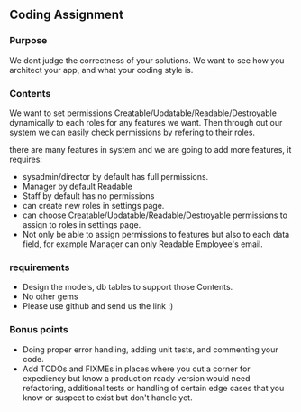 ## Coding Assignment

### Purpose
We dont judge the correctness of your solutions.
We want to see how you architect your app, and what your coding style is.

### Contents

We want to set permissions Creatable/Updatable/Readable/Destroyable dynamically to each roles for any features we want.
Then through out our system we can easily check permissions by refering to their roles.

there are many features in system and we are going to add more features, it requires:
- sysadmin/director by default has full permissions.
- Manager by default Readable
- Staff by default has no permissions
- can create new roles in settings page.
- can choose Creatable/Updatable/Readable/Destroyable permissions to assign to roles in settings page.
- Not only be able to assign permissions to features but also to each data field, for example Manager can only Readable Employee's email.

### requirements

- Design the models, db tables to support those Contents.
- No other gems
- Please use github and send us the link :)

### Bonus points
- Doing proper error handling, adding unit tests, and commenting your code.
- Add TODOs and FIXMEs in places where you cut a corner for expediency but know a production ready version would need refactoring, additional tests or handling of certain edge cases that you know or suspect to exist but don't handle yet.

